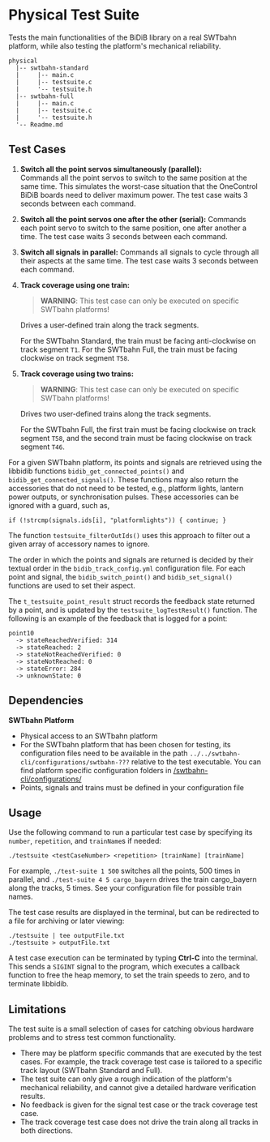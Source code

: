 # Physical Test Suite

Tests the main functionalities of the BiDiB library on a real SWTbahn platform, 
while also testing the platform's mechanical reliability.

```
physical
  |-- swtbahn-standard
  |     |-- main.c
  |     |-- testsuite.c
  |     '-- testsuite.h
  |-- swtbahn-full
  |     |-- main.c
  |     |-- testsuite.c
  |     '-- testsuite.h
  '-- Readme.md
```

## Test Cases

1. **Switch all the point servos simultaneously (parallel):**   
   Commands all the point servos to switch to the same position at the same time. 
   This simulates the worst-case situation that the OneControl BiDiB boards need 
   to deliver maximum power. The test case waits 3 seconds between each command.
	
2. **Switch all the point servos one after the other (serial):**
    Commands each point servo to switch to the same position, one after another a time.
	The test case waits 3 seconds between each command.

3. **Switch all signals in parallel:**
    Commands all signals to cycle through all their aspects at the same time. 
	The test case waits 3 seconds between each command.

4. **Track coverage using one train:**
    > **WARNING**: This test case can only be executed on specific SWTbahn platforms!
	
    Drives a user-defined train along the track segments. 
    
    For the SWTbahn Standard, the train must be facing anti-clockwise on track segment `T1`.
    For the SWTbahn Full, the train must be facing clockwise on track segment `T58`.
	
5. **Track coverage using two trains:**
    > **WARNING**: This test case can only be executed on specific SWTbahn platforms!
	
	Drives two user-defined trains along the track segments. 
	
    For the SWTbahn Full, the first train must be facing clockwise on track segment `T58`, 
    and the second train must be facing clockwise on track segment `T46`.


For a given SWTbahn platform, its points and signals are retrieved using the 
libbidib functions `bidib_get_connected_points()` and `bidib_get_connected_signals()`.
These functions may also return the accessories that do not need to be tested, e.g., 
platform lights, lantern power outputs, or synchronisation pulses. These accessories 
can be ignored with a guard, such as,
```
if (!strcmp(signals.ids[i], "platformlights")) { continue; }
```
The function `testsuite_filterOutIds()` uses this approach to filter out
a given array of accessory names to ignore.

The order in which the points and signals are returned is decided by their 
textual order in the `bidib_track_config.yml` configuration file.
For each point and signal, the `bidib_switch_point()` and `bidib_set_signal()`
functions are used to set their aspect.

The `t_testsuite_point_result` struct records the feedback state returned by a point, and is
updated by the `testsuite_logTestResult()` function. The following is an example of the 
feedback that is logged for a point:

```
point10
  -> stateReachedVerified: 314
  -> stateReached: 2
  -> stateNotReachedVerified: 0
  -> stateNotReached: 0
  -> stateError: 284
  -> unknownState: 0
```


## Dependencies

**SWTbahn Platform**
*  Physical access to an SWTbahn platform
*  For the SWTbahn platform that has been chosen for testing, its configuration files need
   to be available in the path `../../swtbahn-cli/configurations/swtbahn-???` relative to the test executable. 
   You can find platform specific configuration folders in 
   [/swtbahn-cli/configurations/](https://github.com/uniba-swt/swtbahn-cli/tree/master/configurations)
* Points, signals and trains must be defined in your configuration file  


## Usage

Use the following command to run a particular test case by specifying its 
`number`, `repetition`, and `trainName`s if needed:

```
./testsuite <testCaseNumber> <repetition> [trainName] [trainName]
```

For example, `./test-suite 1 500` switches all the points, 500 times in parallel, and 
`./test-suite 4 5 cargo_bayern` drives the train cargo_bayern along the tracks, 5 times.
See your configuration file for possible train names.

The test case results are displayed in the terminal, but can be redirected
to a file for archiving or later viewing:

```
./testsuite | tee outputFile.txt
./testsuite > outputFile.txt
```

A test case execution can be terminated by typing
**Ctrl-C** into the terminal. This sends a `SIGINT` signal to the program, which
executes a callback function to free the heap memory, to set the train
speeds to zero, and to terminate libbidib.


## Limitations

The test suite is a small selection of cases for catching obvious hardware problems and to stress test common functionality.

* There may be platform specific commands that are executed by the test cases. For example, the track coverage test case is 
  tailored to a specific track layout (SWTbahn Standard and Full).
* The test suite can only give a rough indication of the platform's mechanical reliability, and cannot give a detailed
  hardware verification results.
* No feedback is given for the signal test case or the track coverage test case.
* The track coverage test case does not drive the train along all tracks in both directions.
